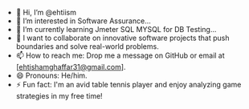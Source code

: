 - 👋 Hi, I’m @ehtiism
- 👀 I’m interested in Software Assurance...
- 🌱 I’m currently learning Jmeter SQL MYSQL for DB Testing...
- 💞️ I want to collaborate on innovative software projects that push boundaries and solve real-world problems.
- 📫 How to reach me: Drop me a message on GitHub or email at [ehtishamghaffar31@gmail.com].
- 😄 Pronouns: He/him.
- ⚡ Fun fact: I'm an avid table tennis player and enjoy analyzing game strategies in my free time!
<!---
ehtiism/ehtiism is a ✨ special ✨ repository because its `README.md` (this file) appears on your GitHub profile.
You can click the Preview link to take a look at your changes.
--->

